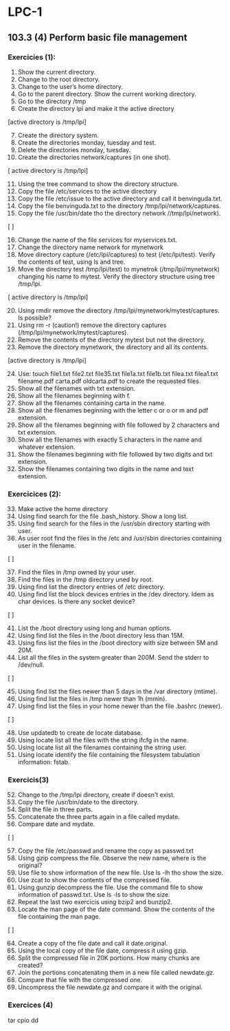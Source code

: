 # LPC-1


## 103.3 (4) Perform basic file management


### Exercicies (1):


 1. Show the current directory.
 2. Change to the root directory.
 3. Change to the user’s home directory.
 4. Go to the parent directory. Show the current working directory.
 5. Go to the directory /tmp
 6. Create the directory lpi and make it the active directory

[active directory is /tmp/lpi]

 7. Create the directory system.
 8. Create the directories monday, tuesday and test.
 9. Delete the directories monday, tuesday.
 10. Create the directories network/captures (in one shot). 

[ active directory is /tmp/lpi]

 11. Using the tree command to show the directory structure.
 12. Copy the file /etc/services to the active directory
 13. Copy the file /etc/issue to the active directory and call it benvinguda.txt.
 14. Copy the file benvinguda.txt to the directory /tmp/lpi/network/captures.
 15. Copy the file /usr/bin/date tho the directory network //tmp/lpi/network). 

[  ]

 16. Change the name of the file services for myservices.txt.
 17. Change the directory name network for mynetwork
 18. Move directory capture (/etc/lpi/captures) to test (/etc/lpi/test). Verify the contents of test, using ls and tree.
 19. Move the directory test /tmp/lpi/test) to mynetrok (/tmp/lpi/mynetwork) changing his name to mytest. Verify the directory structure using tree /tmp/lpi.

[ active directory is /tmp/lpi]

 20. Using rmdir remove the directory /tmp/lpi/mynetwork/mytest/captures. Is possible?
 21. Using rm -r (caution!) remove the directory captures (/tmp/lpi/mynetwork/mytest/captures).
 22. Remove the contents of the directory mytest but not the directory.
 23. Remove the directory mynetwork, the directory and all its contents.

[active directory is /tmp/lpi]

 24. Use: touch file1.txt file2.txt file35.txt file1a.txt file1b.txt filea.txt filea1.txt filename.pdf carta.pdf oldcarta.pdf to create the requested files.
 25. Show all the filenames  with txt extension.
 26. Show all the filenames beginning with f.
 27. Show all the filenames containing carta in the name.
 28. Show all the filenames beginning with the letter c or o or m and pdf extension.
 29. Show all the filenames beginning with file followed by 2 characters and txt extension.
 30. Show all the filenames with exactly 5 characters in the name and whatever extension.
 31. Show the filenames beginning with file followed by two digits and txt extension.
 32. Show the filenames containing two digits in the name and text extension. 


### Exercicices (2):

 33. Make active the home directory
 34. Using find search for the file .bash_history. Show a long list.
 35. Using find search for the files in the /usr/sbin directory starting with user.
 36. As user root find the files in the /etc and /usr/sbin directories containing user in the filename.

[  ]

 37. Find the files in /tmp owned by your user.
 38. Find the files in the /tmp directory uned by root.
 39. Using find list the directory entries of /etc directory.
 40. Using find list the block devices entries in the /dev directory.  Idem as char devices. Is there any socket device?

[  ]

 41. List the /boot directory using long and human options.
 42. Using find list the files in the /boot directory less than 15M.
 43. Using fins list the files in the /boot directory with size between 5M and 20M.
 44. List all the files in the system greater than 200M. Send the stderr to /dev/null.

[  ]

 45. Using find list the files newer than 5 days in the /var directory (mtime).
 46. Using find list the files in /tmp newer than 1h (mmin).
 47. Using find list the files in your home newer than the file .bashrc (newer).

[  ]

 48. Use updatedb to create de locate database.
 49. Using locate list all the files with the string ifcfg in the name.
 50. Using locate list all the filenames containing the string user.
 51. Using locate identify the file containing the filesystem tabulation information: fstab.


### Exercicis(3)

 52. Change to the /tmp/lpi directory, create if doesn't exist.
 53. Copy the file /usr/bin/date to the directory.
 54. Split the file in three parts.
 55. Concatenate the three parts again in a file called mydate.
 56. Compare date and mydate.

[  ]

 57. Copy the file /etc/passwd and rename the copy as passwd.txt
 58. Using gzip compress the file. Observe the new name, where is the original?
 59. Use file to show information of the new file. Use ls -lh tho show the size.
 60. Use zcat to show the contents of the compressed file.
 61. Using gunzip decompress the file. Use the command file to show information of passwd.txt. Use ls -ls to show the size.
 62. Repeat the last two exercicis using  bzip2 and bunzip2.
 63. Locate the man page of the date command. Show the contents of the file containing the man page.

[  ]

 64. Create a copy of the file date and call it date.original.
 65. Using the local copy of the file date, compress it using gzip.
 66. Split the compressed file in 20K portions. How many chunks are created?
 67. Join the portions concatenating them in a new file called newdate.gz.
 68. Compare that file with the compressed one.
 69. Uncompress the file newdate.gz and compare it with the original.


### Exercices (4)

tar
cpio
dd


